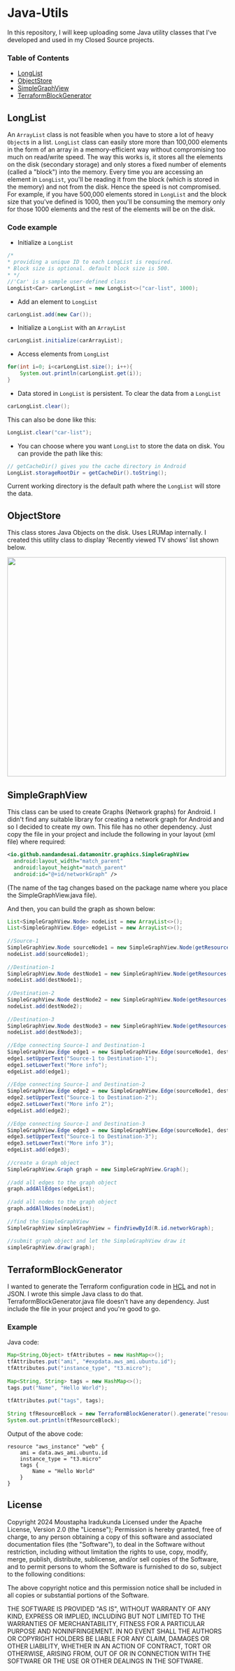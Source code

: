 
# Java-Utils

In this repository, I will keep uploading some Java utility classes that I've developed and used in my Closed Source projects.

### Table of Contents

 - [LongList](#longlist)
 - [ObjectStore](#objectstore)
 - [SimpleGraphView](#simplegraphview)
 - [TerraformBlockGenerator](#terraformblockgenerator)

## LongList

An `ArrayList` class is not feasible when you have to store a lot of heavy `Object`s in a list. `LongList` class can easily store more than 100,000 elements in the form of an array in a memory-efficient way without compromising too much on read/write speed. The way this works is, it stores all the elements on the disk (secondary storage) and only stores a fixed number of elements (called a "block") into the memory. Every time you are accessing an element in `LongList`, you'll be reading it from the block (which is stored in the memory) and not from the disk. Hence the speed is not compromised. For example, if you have 500,000 elements stored in `LongList` and the block size that you've defined is 1000, then you'll be consuming the memory only for those 1000 elements and the rest of the elements will be on the disk.

### Code example

 - Initialize a `LongList`
```java
/*  
* providing a unique ID to each LongList is required.  
* Block size is optional. default block size is 500.  
* */  
//'Car' is a sample user-defined class
LongList<Car> carLongList = new LongList<>("car-list", 1000);  
```
 - Add an element to `LongList`
```java
carLongList.add(new Car());
```

- Initialize a `LongList` with an `ArrayList`
```java
carLongList.initialize(carArrayList); 
```
- Access elements from `LongList`
```java
for(int i=0; i<carLongList.size(); i++){ 	
	System.out.println(carLongList.get(i));  
}
```
- Data stored in `LongList` is persistent. To clear the data from a `LongList`
```java
carLongList.clear(); 
``` 
This can also be done like this:
```java
LongList.clear("car-list");
``` 
- You can choose where you want `LongList` to store the data on disk. You can provide the path like this:
```java
// getCacheDir() gives you the cache directory in Android
LongList.storageRootDir = getCacheDir().toString();   
```
Current working directory is the default path where the `LongList` will store the data.


## ObjectStore

This class stores Java Objects on the disk. Uses LRUMap internally. I created this utility class to display 'Recently viewed TV shows' list shown below.

<img height="500" src="https://raw.githubusercontent.com/NandanDesai/res/master/usage-of-objectstore.png">



## SimpleGraphView



This class can be used to create Graphs (Network graphs) for Android. I didn't find any suitable library for creating a network graph for Android and so I decided to create my own. This file has no other dependency. Just copy the file in your project and include the following in your layout (xml file) where required:

```xml
<io.github.nandandesai.datamonitr.graphics.SimpleGraphView  
  android:layout_width="match_parent"  
  android:layout_height="match_parent"  
  android:id="@+id/networkGraph" />
```

(The name of the tag changes based on the package name where you place the SimpleGraphView.java file).


And then, you can build the graph as shown below:

```java
List<SimpleGraphView.Node> nodeList = new ArrayList<>();  
List<SimpleGraphView.Edge> edgeList = new ArrayList<>();  
  
//Source-1  
SimpleGraphView.Node sourceNode1 = new SimpleGraphView.Node(getResources().getDrawable(R.drawable.laptop_sample, null), "Source-1");  
nodeList.add(sourceNode1);  
  
//Destination-1  
SimpleGraphView.Node destNode1 = new SimpleGraphView.Node(getResources().getDrawable(R.drawable.server_icon, null), "Destination-1");  
nodeList.add(destNode1);  
  
//Destination-2  
SimpleGraphView.Node destNode2 = new SimpleGraphView.Node(getResources().getDrawable(R.drawable.server_icon, null), "Destination-2");  
nodeList.add(destNode2);  
  
//Destination-3  
SimpleGraphView.Node destNode3 = new SimpleGraphView.Node(getResources().getDrawable(R.drawable.server_icon, null), "Destination-3");  
nodeList.add(destNode3);  
  
//Edge connecting Source-1 and Destination-1  
SimpleGraphView.Edge edge1 = new SimpleGraphView.Edge(sourceNode1, destNode1);  
edge1.setUpperText("Source-1 to Destination-1");  
edge1.setLowerText("More info");  
edgeList.add(edge1);  
  
//Edge connecting Source-1 and Destination-2  
SimpleGraphView.Edge edge2 = new SimpleGraphView.Edge(sourceNode1, destNode2);  
edge2.setUpperText("Source-1 to Destination-2");  
edge2.setLowerText("More info 2");  
edgeList.add(edge2);  
  
//Edge connecting Source-1 and Destination-3  
SimpleGraphView.Edge edge3 = new SimpleGraphView.Edge(sourceNode1, destNode3);  
edge3.setUpperText("Source-1 to Destination-3");  
edge3.setLowerText("More info 3");  
edgeList.add(edge3);  
  
//create a Graph object  
SimpleGraphView.Graph graph = new SimpleGraphView.Graph();  
  
//add all edges to the graph object  
graph.addAllEdges(edgeList);  
  
//add all nodes to the graph object  
graph.addAllNodes(nodeList);  
  
//find the SimpleGraphView  
SimpleGraphView simpleGraphView = findViewById(R.id.networkGraph);  
  
//submit graph object and let the SimpleGraphView draw it  
simpleGraphView.draw(graph);
```


## TerraformBlockGenerator

I wanted to generate the Terraform configuration code in [HCL](https://www.terraform.io/language/syntax/configuration) and not in JSON. I wrote this simple Java class to do that. TerraformBlockGenerator.java file doesn't have any dependency. Just include the file in your project and you're good to go.

### Example

Java code:

```java
Map<String,Object> tfAttributes = new HashMap<>();  
tfAttributes.put("ami", "#expdata.aws_ami.ubuntu.id");  
tfAttributes.put("instance_type", "t3.micro");  
  
Map<String, String> tags = new HashMap<>();  
tags.put("Name", "Hello World");  
  
tfAttributes.put("tags", tags);  
  
String tfResourceBlock = new TerraformBlockGenerator().generate("resource", "aws_instance", "web", tfAttributes);  
System.out.println(tfResourceBlock);
```

Output of the above code:

```hcl
resource "aws_instance" "web" {
	ami = data.aws_ami.ubuntu.id
	instance_type = "t3.micro"
	tags {
		Name = "Hello World"
	}
}
```


## License 

Copyright 2024 Moustapha Iradukunda
Licensed under the Apache License, Version 2.0 (the "License");
Permission is hereby granted, free of charge, to any person obtaining a copy of this software and associated documentation files (the "Software"), to deal in the Software without restriction, including without limitation the rights to use, copy, modify, merge, publish, distribute, sublicense, and/or sell copies of the Software, and to permit persons to whom the Software is furnished to do so, subject to the following conditions:

The above copyright notice and this permission notice shall be included in all copies or substantial portions of the Software.

THE SOFTWARE IS PROVIDED "AS IS", WITHOUT WARRANTY OF ANY KIND, EXPRESS OR IMPLIED, INCLUDING BUT NOT LIMITED TO THE WARRANTIES OF MERCHANTABILITY, FITNESS FOR A PARTICULAR PURPOSE AND NONINFRINGEMENT. IN NO EVENT SHALL THE AUTHORS OR COPYRIGHT HOLDERS BE LIABLE FOR ANY CLAIM, DAMAGES OR OTHER LIABILITY, WHETHER IN AN ACTION OF CONTRACT, TORT OR OTHERWISE, ARISING FROM, OUT OF OR IN CONNECTION WITH THE SOFTWARE OR THE USE OR OTHER DEALINGS IN THE SOFTWARE.